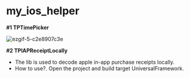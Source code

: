 # my_ios_helper

**#1 TPTimePicker**

![ezgif-5-c2e8907c3e](https://user-images.githubusercontent.com/5183190/163779436-e85a8041-0912-4673-9e52-c7f08ad42552.gif)

**#2 TPIAPReceiptLocally**
- The lib is used to decode apple in-app purchase receipts locally.
- How to use?. Open the project and build target UniversalFramework.
